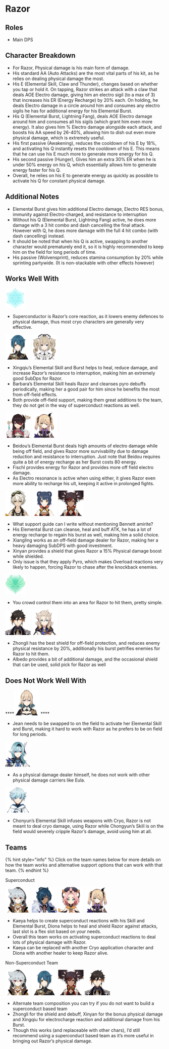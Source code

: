 # Razor

## Roles

* Main DPS

## Character Breakdown

* For Razor, Physical damage is his main form of damage.
* His standard AA \(Auto Attacks\) are the most vital parts of his kit, as he relies on dealing physical damage the most.
* His E \(Elemental Skill, Claw and Thunder\), changes based on whether you tap or hold it. On tapping, Razor strikes an attack with a claw that deals AOE Electro damage, giving him an electro sigil \(to a max of 3\) that increases his ER \(Energy Recharge\) by 20% each. On holding, he deals Electro damage in a circle around him and consumes any electro sigils he has for additional energy for his Elemental Burst.
* His Q \(Elemental Burst, Lightning Fang\), deals AOE Electro damage around him and consumes all his sigils \(which grant him even more energy\). It also gives him % Electro damage alongside each attack, and boosts his AA speed by 26-40%, allowing him to dish out even more physical damage, which is extremely useful.
* His first passive \(Awakening\), reduces the cooldown of his E by 18%, and activating his Q instantly resets the cooldown of his E. This means that he can use his E much more to generate more energy for his Q.
* His second passive \(Hunger\), Gives him an extra 30% ER when he is under 50% energy on his Q, which essentially allows him to generate energy faster for his Q.
* Overall, he relies on his E to generate energy as quickly as possible to activate his Q for constant physical damage.

## Additional Notes

* Elemental Burst gives him additional Electro damage, Electro RES bonus, immunity against Electro-charged, and resistance to interruption
* Without his Q \(Elemental Burst, Lightning Fang\) active, he does more damage with a 3 hit combo and dash cancelling the final attack. However with Q, he does more damage with the full 4 hit combo \(with dash cancelling\) instead.
* It should be noted that when his Q is active, swapping to another character would prematurely end it, so it is highly recommended to keep him on the field for long periods of time.
* His passive \(Wolvensprint\), reduces stamina consumption by 20% while sprinting partywide. \(It is non-stackable with other effects however\)

## Works Well With

![](../../.gitbook/assets/element_cryo.webp) 

* Superconductor is Razor’s core reaction, as it lowers enemy defences to physical damage, thus most cryo characters are generally very effective.

![](../../.gitbook/assets/ui_avataricon_xingqiu.png) ![](../../.gitbook/assets/ui_avataricon_barbara.png) 

* Xingqiu’s Elemental Skill and Burst helps to heal, reduce damage, and increase Razor’s resistance to interruption, making him an extremely good SubDps for Razor.
* Barbara’s Elemental Skill heals Razor and cleanses pyro debuffs periodically, making her a good pair for him since he benefits the most from off-field effects.
* Both provide off-field support, making them great additions to the team, they do not get in the way of superconduct reactions as well.

![](../../.gitbook/assets/ui_avataricon_beidou.png) ![](../../.gitbook/assets/ui_avataricon_fischl.png) 

* Beidou’s Elemental Burst deals high amounts of electro damage while being off field, and gives Razor more survivability due to damage reduction and resistance to interruption. Just note that Beidou requires quite a bit of energy recharge as her Burst costs 80 energy.
* Fischl provides energy for Razor and provides more off field electro damage. 
* As Electro resonance is active when using either, it gives Razor even more ability to recharge his ult, keeping it active in prolonged fights.

![](../../.gitbook/assets/ui_avataricon_bennett.png) ![](../../.gitbook/assets/ui_avataricon_xiangling.png) ![](../../.gitbook/assets/ui_avataricon_xinyan.png) 

* What support guide can I write without mentioning Bennett amirite?
* His Elemental Burst can cleanse, heal and buff ATK, he has a lot of energy recharge to regain his burst as well, making him a solid choice.
* Xiangling works as an off-field damage dealer for Razor, making her a heavy damaging SubDPS with good investment.
* Xinyan provides a shield that gives Razor a 15% Physical damage boost while shielded.
* Only issue is that they apply Pyro, which makes Overload reactions very likely to happen, forcing Razor to chase after the knockback enemies.

![](../../.gitbook/assets/image%20%281%29.png) 

* You crowd control them into an area for Razor to hit them, pretty simple.

![](../../.gitbook/assets/ui_avataricon_zhongli.png) ![](../../.gitbook/assets/ui_avataricon_albedo.png) 

* Zhongli has the best shield for off-field protection, and reduces enemy physical resistance by 20%, additionally his burst petrifies enemies for Razor to hit them.
* Albedo provides a bit of additional damage, and the occasional shield that can be used, solid pick for Razor as well

## **Does Not Work Well With**

\*\*\*\*![](../../.gitbook/assets/ui_avataricon_jean.png) ****

* Jean needs to be swapped to on the field to activate her Elemental Skill and Burst, making it hard to work with Razor as he prefers to be on field for long periods.

![](../../.gitbook/assets/ui_avataricon_eula.png) 

* As a physical damage dealer himself, he does not work with other physical damage carriers like Eula.

![](../../.gitbook/assets/ui_avataricon_chongyun.png) 

* Chonyun’s Elemental Skill infuses weapons with Cryo, Razor is not meant to deal cryo damage, using Razor while Chongyun’s Skill is on the field would severely cripple Razor’s damage, avoid using him at all.

## **Teams**

{% hint style="info" %}
Click on the team names below for more details on how the team works and alternative support options that can work with that team.
{% endhint %}

Superconduct 

  ![](../../.gitbook/assets/ui_avataricon_razor.png) ![](../../.gitbook/assets/ui_avataricon_kaeya.png) ![](../../.gitbook/assets/ui_avataricon_diona.png) ![](../../.gitbook/assets/ui_avataricon_fischl.png)   


* Kaeya helps to create superconduct reactions with his Skill and Elemental Burst, Diona helps to heal and shield Razor against attacks, last slot is a flex slot based on your needs.
* Overall this team works on activating superconduct reactions to deal lots of physical damage with Razor.
* Kaeya can be replaced with another Cryo application character and Diona with another healer to keep Razor alive.

Non-Superconduct Team 

![](../../.gitbook/assets/ui_avataricon_razor.png) ![](../../.gitbook/assets/ui_avataricon_xingqiu.png) ![](../../.gitbook/assets/ui_avataricon_xinyan.png) ![](../../.gitbook/assets/ui_avataricon_zhongli.png) 

* Alternate team composition you can try if you do not want to build a superconduct based team
* Zhongli for the shield and debuff, Xinyan for the bonus physical damage and Xingqiu for electrocharge reaction and additional damage from his Burst.
* Though this works \(and replaceable with other chars\), I’d still recommend using a superconduct based team as it’s more useful in bringing out Razor’s physical damage.

